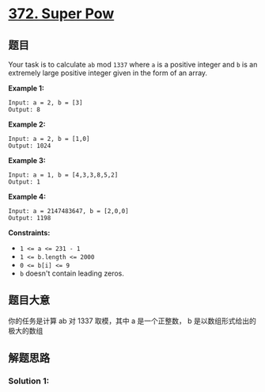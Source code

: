 # [372. Super Pow](https://leetcode.com/problems/super-pow/)

## 题目

Your task is to calculate `ab` mod `1337` where `a` is a positive integer and `b` is an extremely large positive integer given in the form of an array.

 

**Example 1:**

```
Input: a = 2, b = [3]
Output: 8
```

**Example 2:**

```
Input: a = 2, b = [1,0]
Output: 1024
```

**Example 3:**

```
Input: a = 1, b = [4,3,3,8,5,2]
Output: 1
```

**Example 4:**

```
Input: a = 2147483647, b = [2,0,0]
Output: 1198
```

 

**Constraints:**

- `1 <= a <= 231 - 1`
- `1 <= b.length <= 2000`
- `0 <= b[i] <= 9`
- `b` doesn't contain leading zeros.

## 题目大意

你的任务是计算 ab 对 1337 取模，其中  a 是一个正整数， b 是以数组形式给出的极大的数组

## 解题思路

### Solution 1:

